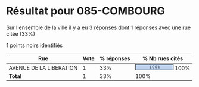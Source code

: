 # Résultat pour 085-COMBOURG

Sur l'ensemble de la ville il y a eu 3 réponses dont 1 réponses avec une rue citée (33%)

1 points noirs identifiés

| Rue | Vote | % réponses | % Nb rues cités|
|-----|------|------------|----------------|
| AVENUE DE LA LIBERATION | 1 | 33% | <img src="../../img/bar_100.gif" />&nbsp;100%|
| **Total** | 1 | 33% | 100%|

